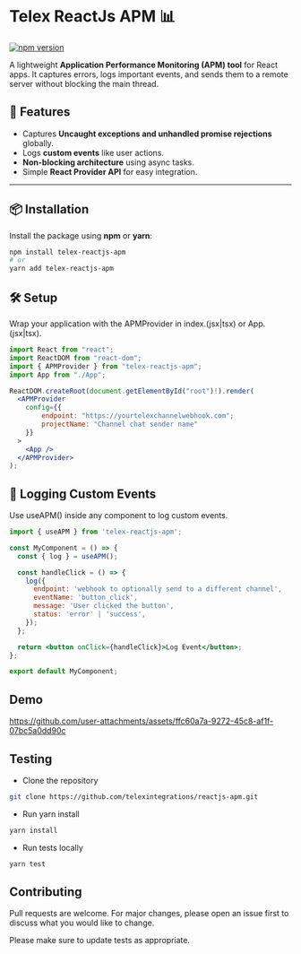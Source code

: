 # Telex ReactJs APM 📊

[![npm version](https://img.shields.io/npm/v/telex-reactjs-apm)](https://www.npmjs.com/package/telex-reactjs-apm)

A lightweight **Application Performance Monitoring (APM) tool** for React apps. It captures errors, logs important events, and sends them to a remote server without blocking the main thread.

## 🚀 Features

- Captures **Uncaught exceptions and unhandled promise rejections** globally.
- Logs **custom events** like user actions.
- **Non-blocking architecture** using async tasks.
- Simple **React Provider API** for easy integration.

---

## 📦 Installation

Install the package using **npm** or **yarn**:

```sh
npm install telex-reactjs-apm
# or
yarn add telex-reactjs-apm
```

## 🛠️ Setup

Wrap your application with the APMProvider in index.(jsx|tsx) or App.(jsx|tsx).

```jsx
import React from "react";
import ReactDOM from "react-dom";
import { APMProvider } from "telex-reactjs-apm";
import App from "./App";

ReactDOM.createRoot(document.getElementById("root")!).render(
  <APMProvider
    config={{
        endpoint: "https://yourtelexchannelwebhook.com";
        projectName: "Channel chat sender name"
    }}
  >
    <App />
  </APMProvider>
);
```

## 📝 Logging Custom Events

Use useAPM() inside any component to log custom events.

```jsx
import { useAPM } from 'telex-reactjs-apm';

const MyComponent = () => {
  const { log } = useAPM();

  const handleClick = () => {
    log({
      endpoint: 'webhook to optionally send to a different channel',
      eventName: 'button_click',
      message: 'User clicked the button',
      status: 'error' | 'success',
    });
  };

  return <button onClick={handleClick}>Log Event</button>;
};

export default MyComponent;
```
## Demo

https://github.com/user-attachments/assets/ffc60a7a-9272-45c8-af1f-07bc5a0dd90c


## Testing

- Clone the repository

```bash
git clone https://github.com/telexintegrations/reactjs-apm.git
```

- Run yarn install

```bash
yarn install
```

- Run tests locally

```bash
yarn test
```

## Contributing

Pull requests are welcome. For major changes, please open an issue first
to discuss what you would like to change.

Please make sure to update tests as appropriate.
